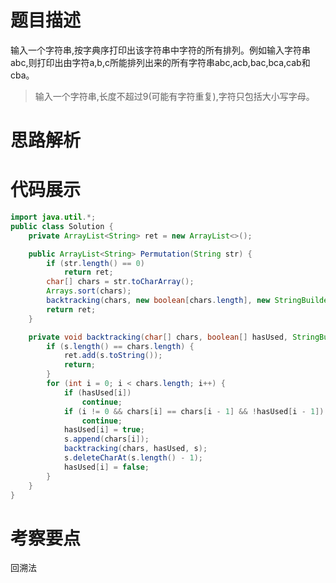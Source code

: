 #  题目描述

输入一个字符串,按字典序打印出该字符串中字符的所有排列。例如输入字符串abc,则打印出由字符a,b,c所能排列出来的所有字符串abc,acb,bac,bca,cab和cba。

> 输入一个字符串,长度不超过9(可能有字符重复),字符只包括大小写字母。
#  思路解析
    

#  代码展示
```java
import java.util.*;
public class Solution {
    private ArrayList<String> ret = new ArrayList<>();

    public ArrayList<String> Permutation(String str) {
        if (str.length() == 0)
            return ret;
        char[] chars = str.toCharArray();
        Arrays.sort(chars);
        backtracking(chars, new boolean[chars.length], new StringBuilder());
        return ret;
    }

    private void backtracking(char[] chars, boolean[] hasUsed, StringBuilder s) {
        if (s.length() == chars.length) {
            ret.add(s.toString());
            return;
        }
        for (int i = 0; i < chars.length; i++) {
            if (hasUsed[i])
                continue;
            if (i != 0 && chars[i] == chars[i - 1] && !hasUsed[i - 1]) /* 保证不重复 */
                continue;
            hasUsed[i] = true;
            s.append(chars[i]);
            backtracking(chars, hasUsed, s);
            s.deleteCharAt(s.length() - 1);
            hasUsed[i] = false;
        }
    }
}

```

# 考察要点

回溯法

